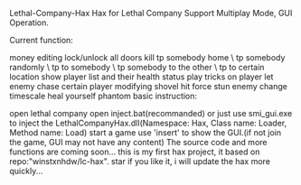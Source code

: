 Lethal-Company-Hax
Hax for Lethal Company Support Multiplay Mode, GUI Operation.

Current function:

money editing
lock/unlock all doors
kill
tp somebody home \ tp somebody randomly \ tp to somebody \ tp somebody to the other \ tp to certain location
show player list and their health status
play tricks on player
let enemy chase certain player
modifying shovel hit force
stun enemy
change timescale
heal yourself
phantom
basic instruction:

open lethal company
open inject.bat(recommanded) or just use smi_gui.exe to inject the LethalCompanyHax.dll(Namespace: Hax, Class name: Loader, Method name: Load)
start a game
use 'insert' to show the GUI.(if not join the game, GUI may not have any content)
The source code and more functions are coming soon... this is my first hax project, it based on repo:"winstxnhdw/lc-hax". star if you like it, i will update the hax more quickly...
